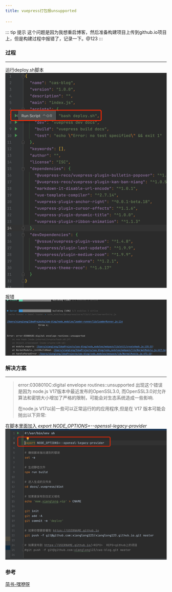 ```yaml
---
title: vuepress打包报unsupported

---
```



::: tip 提示
这个问题是因为我想重启博客，然后准备构建项目上传到github.io项目上，但是构建过程中报错了，记录一下。@123
:::

### 过程

---
运行deploy.sh脚本
![img.png](images/229-error-1.jpeg)

报错
![img.png](images/229-error-2.jpeg)


### 解决方案

---
> error:0308010C:digital envelope routines::unsupported
出现这个错误是因为 node.js V17版本中最近发布的OpenSSL3.0, 而OpenSSL3.0对允许算法和密钥大小增加了严格的限制，可能会对生态系统造成一些影响.
> 
>在node.js V17以前一些可以正常运行的的应用程序,但是在 V17 版本可能会抛出以下异常:

在脚本里面加入 *export NODE_OPTIONS=--openssl-legacy-provider*
![img.png](images/229-error-3.jpeg)


### 参考
[简书-嘿咿呀](https://www.jianshu.com/p/fc7674e8a84d)